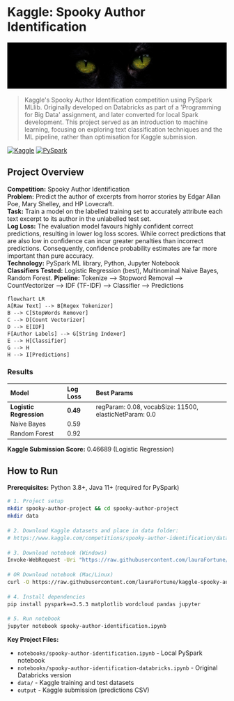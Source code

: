 
# Kaggle: Spooky Author Identification
![Banner](images/header.png)

> Kaggle's Spooky Author Identification competition using PySpark MLlib. Originally developed on Databricks as part of a 'Programming for Big Data' assignment, and later converted for local Spark development. This project served as an introduction to machine learning, focusing on exploring text classification techniques and the ML pipeline, rather than optimisation for Kaggle submission.


[![Kaggle](https://img.shields.io/badge/Kaggle-Competition-F2FA98)](https://www.kaggle.com/competitions/spooky-author-identification)
[![PySpark](https://img.shields.io/badge/PySpark-MLlib-8FB4FF)](https://spark.apache.org/mllib/)

## Project Overview
**Competition:** Spooky Author Identification <br>
**Problem:** Predict the author of excerpts from horror stories by Edgar Allan Poe, Mary Shelley, and HP Lovecraft.<br>
**Task:** Train a model on the labelled training set to accurately attribute each text excerpt to its author in the unlabelled test set. <br>
**Log Loss:** The evaluation model favours highly confident correct predictions, resulting in lower log loss scores. While correct predictions that are also low in confidence can incur greater penalties than incorrect predictions. Consequently, confidence probability estimates are far more important than pure accuracy. <br>
**Technology:** PySpark ML library, Python, Jupyter Notebook <br>
**Classifiers Tested:** Logistic Regression (best), Multinominal Naive Bayes, Random Forest. 
**Pipeline:** Tokenize --> Stopword Removal --> CountVectorizer --> IDF (TF-IDF) --> Classifier --> Predictions<br>

```mermaid
flowchart LR
A[Raw Text] --> B[Regex Tokenizer]
B --> C[StopWords Remover]
C --> D[Count Vectorizer]
D --> E[IDF]
F[Author Labels] --> G[String Indexer]
E --> H[Classifier]
G --> H
H --> I[Predictions]
```
### Results 
| Model | Log Loss | Best Params |
| :---- |:-------- |:----------- |
| **Logistic Regression** | **0.49** | regParam: 0.08, vocabSize: 11500, elasticNetParam: 0.0 |
| Naive Bayes | 0.59 |  |
| Random Forest | 0.92 |  |

**Kaggle Submission Score:** 0.46689 (Logistic Regression)

## How to Run

**Prerequisites:** Python 3.8+, Java 11+ (required for PySpark)

```bash
# 1. Project setup
mkdir spooky-author-project && cd spooky-author-project 
mkdir data

# 2. Download Kaggle datasets and place in data folder:
# https://www.kaggle.com/competitions/spooky-author-identification/data 

# 3. Download notebook (Windows)
Invoke-WebRequest -Uri "https://raw.githubusercontent.com/lauraFortune/kaggle-spooky-author/main/notebooks/spooky-author-identification.ipynb" -OutFile "spooky-author-identification.ipynb"

# OR Download notebook (Mac/Linux)
curl -O https://raw.githubusercontent.com/lauraFortune/kaggle-spooky-author/main/notebooks/spooky-author-identification.ipynb

# 4. Install dependencies
pip install pyspark==3.5.3 matplotlib wordcloud pandas jupyter

# 5. Run notebook
jupyter notebook spooky-author-identification.ipynb
```

**Key Project Files:**
- `notebooks/spooky-author-identification.ipynb` - Local PySpark notebook
- `notebooks/spooky-author-identification-databricks.ipynb` - Original Databricks version
- `data/` - Kaggle training and test datasets
- `output` - Kaggle submission (predictions CSV)

